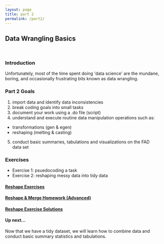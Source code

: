 ```yaml
---
layout: page
title: part 2
permalink: /part2/
---
```


## Data Wrangling Basics
<br>

### Introduction
Unfortunately, most of the time spent doing 'data science' are the mundane, boring, and occasionally frustrating bits known as data wrangling.  


###  Part 2 Goals

1. import data and identify data inconsistencies
2. break coding goals into small tasks
3. document your work using a .do file (script)
4. understand and execute routine data manipulation operations such as:  
- transformations (gen & egen)
- reshaping (melting & casting)
5. conduct basic summaries, tabulations and visualizations on the FAD data set

### Exercises
- Exercise 1: psuedocoding a task 
- Exercise 2: reshaping messy data into tidy data  

#### [Reshape Exercises](https://github.com/GeoCenter/StataTraining/blob/master/Day2/DoFiles/Reshape_Homework.do)  

#### [Reshape & Merge Homework (Advanced)](https://github.com/GeoCenter/StataTraining/blob/master/Day2/DoFiles/Homework.do)  

#### [Reshape Exercise Solutions](https://github.com/GeoCenter/StataTraining/blob/master/Day2/DoFiles/Reshape_exercises_lauraAnswers.do)  

#### Up next...
Now that we have a tidy dataset, we will learn how to combine data and conduct basic summary statistics and tabulations.